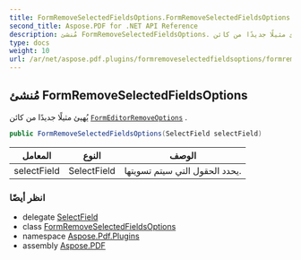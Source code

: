 ```yaml
---
title: FormRemoveSelectedFieldsOptions.FormRemoveSelectedFieldsOptions
second_title: Aspose.PDF for .NET API Reference
description: مُنشئ FormRemoveSelectedFieldsOptions. يُهيئ مثيلًا جديدًا من كائن FormEditorRemoveOptions
type: docs
weight: 10
url: /ar/net/aspose.pdf.plugins/formremoveselectedfieldsoptions/formremoveselectedfieldsoptions/
---
```

## مُنشئ FormRemoveSelectedFieldsOptions

يُهيئ مثيلًا جديدًا من كائن [`FormEditorRemoveOptions`](../../formeditorremoveoptions/) .

```csharp
public FormRemoveSelectedFieldsOptions(SelectField selectField)
```

| المعامل | النوع | الوصف |
| --- | --- | --- |
| selectField | SelectField | يحدد الحقول التي سيتم تسويتها. |

### انظر أيضًا

* delegate [SelectField](../../selectfield/)
* class [FormRemoveSelectedFieldsOptions](../)
* namespace [Aspose.Pdf.Plugins](../../../aspose.pdf.plugins/)
* assembly [Aspose.PDF](../../../)